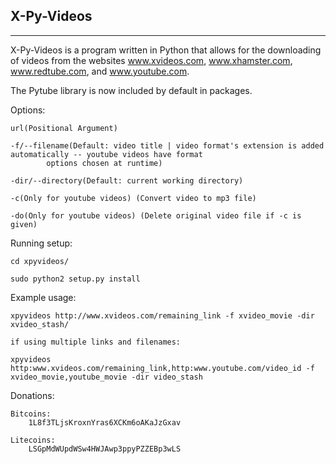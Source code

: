 X-Py-Videos
-----------
-----------

X-Py-Videos is a program written in Python that allows for the downloading
of videos from the websites www.xvideos.com, www.xhamster.com, www.redtube.com, and www.youtube.com.

The Pytube library is now included by default in packages.

Options:

    url(Positional Argument)

    -f/--filename(Default: video title | video format's extension is added automatically -- youtube videos have format 
            options chosen at runtime)

    -dir/--directory(Default: current working directory)

    -c(Only for youtube videos) (Convert video to mp3 file)

    -do(Only for youtube videos) (Delete original video file if -c is given)

Running setup:

    cd xpyvideos/

    sudo python2 setup.py install

Example usage:

    xpyvideos http://www.xvideos.com/remaining_link -f xvideo_movie -dir xvideo_stash/

    if using multiple links and filenames:

    xpyvideos http:www.xvideos.com/remaining_link,http:www.youtube.com/video_id -f xvideo_movie,youtube_movie -dir video_stash

Donations:

    Bitcoins:
        1L8f3TLjsKroxnYras6XCKm6oAKaJzGxav

    Litecoins:
        LSGpMdWUpdWSw4HWJAwp3ppyPZZEBp3wLS

